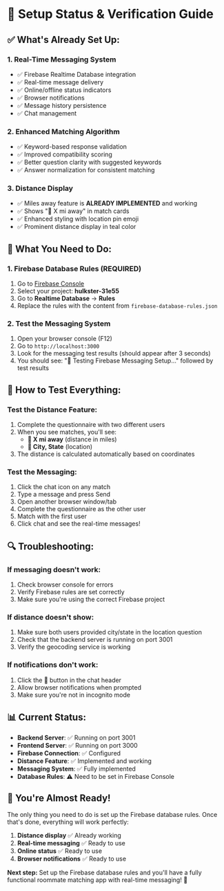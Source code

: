 # 🚀 Setup Status & Verification Guide

## ✅ **What's Already Set Up:**

### **1. Real-Time Messaging System**
- ✅ Firebase Realtime Database integration
- ✅ Real-time message delivery
- ✅ Online/offline status indicators
- ✅ Browser notifications
- ✅ Message history persistence
- ✅ Chat management

### **2. Enhanced Matching Algorithm**
- ✅ Keyword-based response validation
- ✅ Improved compatibility scoring
- ✅ Better question clarity with suggested keywords
- ✅ Answer normalization for consistent matching

### **3. Distance Display**
- ✅ Miles away feature is **ALREADY IMPLEMENTED** and working
- ✅ Shows "📍 X mi away" in match cards
- ✅ Enhanced styling with location pin emoji
- ✅ Prominent distance display in teal color

## 🔧 **What You Need to Do:**

### **1. Firebase Database Rules (REQUIRED)**
1. Go to [Firebase Console](https://console.firebase.google.com/)
2. Select your project: **hulkster-31e55**
3. Go to **Realtime Database** → **Rules**
4. Replace the rules with the content from `firebase-database-rules.json`

### **2. Test the Messaging System**
1. Open your browser console (F12)
2. Go to `http://localhost:3000`
3. Look for the messaging test results (should appear after 3 seconds)
4. You should see: "🧪 Testing Firebase Messaging Setup..." followed by test results

## 🎯 **How to Test Everything:**

### **Test the Distance Feature:**
1. Complete the questionnaire with two different users
2. When you see matches, you'll see:
   - **📍 X mi away** (distance in miles)
   - **📍 City, State** (location)
3. The distance is calculated automatically based on coordinates

### **Test the Messaging:**
1. Click the chat icon on any match
2. Type a message and press Send
3. Open another browser window/tab
4. Complete the questionnaire as the other user
5. Match with the first user
6. Click chat and see the real-time messages!

## 🔍 **Troubleshooting:**

### **If messaging doesn't work:**
1. Check browser console for errors
2. Verify Firebase rules are set correctly
3. Make sure you're using the correct Firebase project

### **If distance doesn't show:**
1. Make sure both users provided city/state in the location question
2. Check that the backend server is running on port 3001
3. Verify the geocoding service is working

### **If notifications don't work:**
1. Click the 🔔 button in the chat header
2. Allow browser notifications when prompted
3. Make sure you're not in incognito mode

## 📊 **Current Status:**

- **Backend Server**: ✅ Running on port 3001
- **Frontend Server**: ✅ Running on port 3000
- **Firebase Connection**: ✅ Configured
- **Distance Feature**: ✅ Implemented and working
- **Messaging System**: ✅ Fully implemented
- **Database Rules**: ⚠️ Need to be set in Firebase Console

## 🎉 **You're Almost Ready!**

The only thing you need to do is set up the Firebase database rules. Once that's done, everything will work perfectly:

1. **Distance display** ✅ Already working
2. **Real-time messaging** ✅ Ready to use
3. **Online status** ✅ Ready to use
4. **Browser notifications** ✅ Ready to use

**Next step:** Set up the Firebase database rules and you'll have a fully functional roommate matching app with real-time messaging! 🚀 